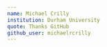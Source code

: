 ```yaml
---
name: Michael Crilly
institution: Durham University
quote: Thanks GitHub
github_user: michaelrcrilly
---
```

